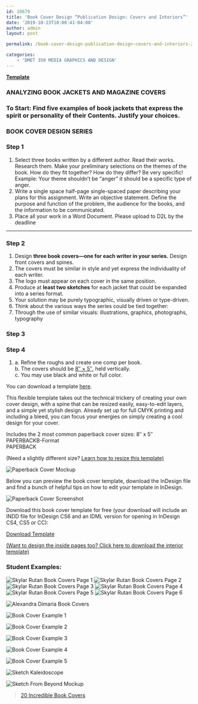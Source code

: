 ```yaml
---
id: 10679
title: 'Book Cover Design “Publication Design: Covers and Interiors”'
date: '2019-10-23T10:00:41-04:00'
author: admin
layout: post

permalink: /book-cover-design-publication-design-covers-and-interiors-2/

categories:
    - 'DMET 350 MEDIA GRAPHICS AND DESIGN'
---
```

[**Template**](https://ndangelo.com/book_cover_template.zip)

### ANALYZING BOOK JACKETS AND MAGAZINE COVERS

### To Start: Find five examples of book jackets that express the spirit or personality of their Contents. Justify your choices.

### BOOK COVER DESIGN SERIES

### Step 1

1. Select three books written by a different author. Read their works. Research them. Make your preliminary selections on the themes of the book. How do they fit together? How do they differ? Be very specific! Example: Your theme shouldn’t be “anger” it should be a specific type of anger.
2. Write a single space half-page single-spaced paper describing your plans for this assignment. Write an objective statement. Define the purpose and function of the problem, the audience for the books, and the information to be communicated.
3. Place all your work in a Word Document. Please upload to D2L by the deadline

---

### Step 2

1. Design **three book covers—one for each writer in your series.** Design front covers and spines.
2. The covers must be similar in style and yet express the individuality of each writer.
3. The logo must appear on each cover in the same position.
4. Produce at **least two sketches** for each jacket that could be expanded into a series format.
5. Your solution may be purely typographic, visually driven or type-driven.
6. Think about the various ways the series could be tied together:
7. Through the use of similar visuals: illustrations, graphics, photographs, typography

### Step 3

### Step 4

1. a. Refine the roughs and create one comp per book.  
   b. The covers should be [8″ × 5″](https://ndangelo.com/book_cover_template.zip), held vertically.  
   c. You may use black and white or full color.

You can download a template [here](https://ndangelo.com/book_cover_template.zip).

This flexible template takes out the technical trickery of creating your own cover design, with a spine that can be resized easily, easy-to-edit layers, and a simple yet stylish design. Already set up for full CMYK printing and including a bleed, you can focus your energies on simply creating a cool design for your cover.

Includes the 2 most common paperback cover sizes: 8″ x 5″  
PAPERBACKB-Format  
PAPERBACK

(Need a slightly different size? [Learn how to resize this template)](http://www.indesignskills.com/skills/resize-page-and-content-indesign/)

![Paperback Cover Mockup](https://image-control-storage.s3.amazonaws.com/2019/03/06121009/Paperback-Cover-Mockup3.jpg)

Below you can preview the book cover template, download the InDesign file and find a bunch of helpful tips on how to edit your template in InDesign.

![Paperback Cover Screenshot](https://image-control-storage.s3.amazonaws.com/2019/03/06121018/Paperback-Cover-Screenshot-768x580.jpg)

Download this book cover template for free (your download will include an INDD file for InDesign CS6 and an IDML version for opening in InDesign CS4, CS5 or CC):

[Download Template](https://www.indesignskills.com/wp-content/uploads/2017/07/InDesignSkills-Paperback-Book-Cover-Template.zip)

[(Want to design the inside pages too? Click here to download the interior template)](https://www.indesignskills.com/templates/book/)

### Student Examples:

![Skylar Rutan Book Covers Page 1](https://image-control-storage.s3.amazonaws.com/2019/10/05124617/Skylar-Rutan_Book-Covers_Page_1-scaled.jpg)
![Skylar Rutan Book Covers Page 2](https://image-control-storage.s3.amazonaws.com/2019/10/05124623/Skylar-Rutan_Book-Covers_Page_2-scaled.jpg)
![Skylar Rutan Book Covers Page 3](https://image-control-storage.s3.amazonaws.com/2019/10/05124628/Skylar-Rutan_Book-Covers_Page_3-scaled.jpg)
![Skylar Rutan Book Covers Page 4](https://image-control-storage.s3.amazonaws.com/2019/10/05124633/Skylar-Rutan_Book-Covers_Page_4-scaled.jpg)
![Skylar Rutan Book Covers Page 5](https://image-control-storage.s3.amazonaws.com/2019/10/05124638/Skylar-Rutan_Book-Covers_Page_5-scaled.jpg)
![Skylar Rutan Book Covers Page 6](https://image-control-storage.s3.amazonaws.com/2019/10/05124643/Skylar-Rutan_Book-Covers_Page_6-scaled.jpg)

![Alexandra Dimaria Book Covers](https://image-control-storage.s3.amazonaws.com/2019/10/05124924/Alexandra-Dimaria-Book-Covers-1faultinstars-1024x620.jpg)

![Book Cover Example 1](https://image-control-storage.s3.amazonaws.com/blog-images/2015/03/27193338/c72NRr1qmfyEy5FCiRyukj49vkM07ZN-0F07nL1Lek8-1024x733.jpg)

![Book Cover Example 2](https://image-control-storage.s3.amazonaws.com/blog-images/2015/03/27193335/Sso2CcCoBD5Cg5-x4hqfcfHFBfxMX9H-0yFQaimJjeo-1024x733.jpg)

![Book Cover Example 3](https://image-control-storage.s3.amazonaws.com/2019/10/04134103/d3547c241b4c0d8ce03b94c3_rw_3840-5-scaled.jpg)

![Book Cover Example 4](https://image-control-storage.s3.amazonaws.com/2019/10/04134107/40a73d9187e581d144bcd15f_rw_3840-2-scaled.jpg)

![Book Cover Example 5](https://image-control-storage.s3.amazonaws.com/2019/10/04134111/5cf17d003bcaa42d5c688559_rw_3840-2-scaled.jpg)

![Sketch Kaleidoscope](https://image-control-storage.s3.amazonaws.com/blog-images/2016/10/27185110/TA-SketchKaleidoscope-1-1024x745.jpg)

![Sketch From Beyond Mockup](https://image-control-storage.s3.amazonaws.com/blog-images/2016/10/27185122/TAfrombeyondmockup-1024x745.jpg)

> [20 Incredible Book Covers](https://www.nuggetofjoy.com/20-incredible-book-covers-non-designers-can-pull-off-2/)
